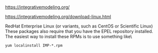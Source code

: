 https://integrativemodeling.org/

https://integrativemodeling.org/download-linux.html

RedHat Enterprise Linux (or variants, such as CentOS or Scientific Linux)\
These packages also require that you have the EPEL repository installed.\
The easiest way to install these RPMs is to use something like\
```
yum localinstall IMP-*.rpm
```
